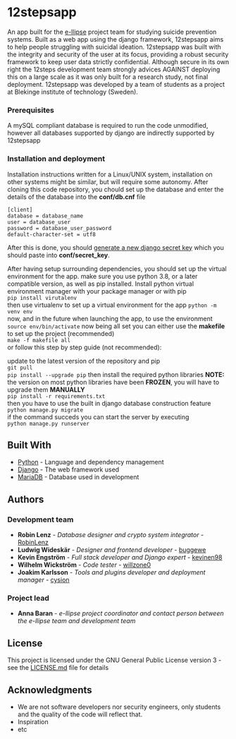 # 12stepsapp
An app built for the [e-llipse](e-llipse.com) project team for studying suicide prevention systems. Built as a web app using the django framework, 12stepsapp aims to help people struggling with suicidal ideation. 12stepsapp was built with the integrity and security of the user at its focus, providing a robust security framework to keep user data strictly confidential. Although secure in its own right the 12steps development team strongly advices AGAINST deploying this on a large scale as it was only built for a research study, not final deployment. 12stepsapp was developed by a team of students as a project at Blekinge institute of technology (Sweden).

### Prerequisites
A mySQL compliant database is required to run the code unmodified, however all databases supported by django are indirectly supported by 12stepsapp

### Installation and deployment
Installation instructions written for a Linux/UNIX system, installation on other systems might be similar, but will require some autonomy.
After cloning this code repository, you chould set up the database and enter the details of the database into the **conf/db.cnf** file
```
[client]
database = database_name
user = database_user
password = database_user_password
default-character-set = utf8
```
After this is done, you should [generate a new django secret key](https://djecrety.ir/) which you should paste into **conf/secret_key**.  
  
After having setup surrounding dependencies, you should set up the virtual environment for the app. make sure you use python 3.8, or a later compatible version, as well as pip installed. Install python virtual environment manager with your package manager or with pip  
`pip install virutalenv`  
then use virtualenv to set up a virtual environment for the app
`python -m venv env`  
now, and in the future when launching the app, to use the environment  
`source env/bin/activate`
now being all set you can either use the **makefile** to set up the project (recommended)  
`make -f makefile all`  
or follow this step by step guide (not recommended):  
  
update to the latest version of the repository and pip  
`git pull`  
`pip install --upgrade pip`
then install the required python libraries 
**NOTE:** the version on most python libraries have been **FROZEN**, you will have to upgrade them **MANUALLY**  
`pip install -r requirements.txt`  
then you have to use the built in django database construction feature  
`python manage.py migrate`  
if the command succeds you can start the server by executing  
`python manage.py runserver`  

## Built With
* [Python](https://www.python.org/doc/) - Language and dependency management
* [Django](https://docs.djangoproject.com/en/3.1/) - The web framework used
* [MariaDB](https://mariadb.org/) - Database used in development

## Authors
### Development team
* **Robin Lenz** - *Database designer and crypto system integrator* - [RobinLenz](https://github.com/RobinLenz)
* **Ludwig Wideskär** - *Designer and frontend developer* - [buggewe](https://github.com/buggewe)
* **Kevin Engström** - *Full stack developer and Django expert* - [kevinen98](https://github.com/kevinen98)
* **Wilhelm Wickström** - *Code tester* - [willzone0](https://github.com/willzone0)
* **Joakim Karlsson** - *Tools and plugins developer and deployment manager* - [cysion](https://github.com/Cysion)

### Project lead
* **Anna Baran** - *e-llipse project coordinator and contact person between the e-llipse team and development team*

## License
This project is licensed under the GNU General Public License version 3 - see the [LICENSE.md](LICENSE) file for details

## Acknowledgments
* We are not software developers nor security engineers, only students and the quality of the code will reflect that.
* Inspiration
* etc
